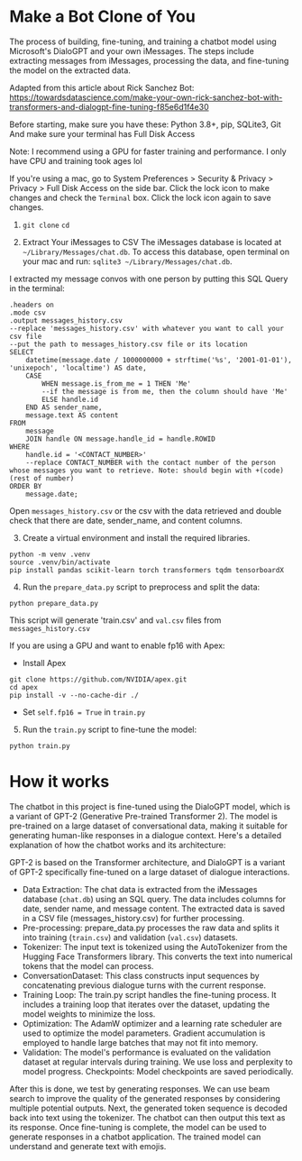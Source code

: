 # Make a Bot Clone of You

The process of building, fine-tuning, and training a chatbot model using Microsoft's DialoGPT and your own iMessages. The steps include extracting messages from iMessages, processing the data, and fine-tuning the model on the extracted data.

Adapted from this article about Rick Sanchez Bot: https://towardsdatascience.com/make-your-own-rick-sanchez-bot-with-transformers-and-dialogpt-fine-tuning-f85e6d1f4e30 

Before starting, make sure you have these: Python 3.8+, pip, SQLite3, Git
And make sure your terminal has Full Disk Access

Note: I recommend using a GPU for faster training and performance. I only have CPU and training took ages lol

If you're using a mac, go to System Preferences > Security & Privacy > Privacy > Full Disk Access on the side bar. Click the lock icon to make changes and check the `Terminal` box. Click the lock icon again to save changes.

1) `git clone` 
`cd` 

2) Extract Your iMessages to CSV
The iMessages database is located at `~/Library/Messages/chat.db`. To access this database, open terminal on your mac and run: `sqlite3 ~/Library/Messages/chat.db`. 

I extracted my message convos with one person by putting this SQL Query in the terminal:
```
.headers on
.mode csv
.output messages_history.csv
--replace 'messages_history.csv' with whatever you want to call your csv file
--put the path to messages_history.csv file or its location
SELECT
    datetime(message.date / 1000000000 + strftime('%s', '2001-01-01'), 'unixepoch', 'localtime') AS date,
    CASE
        WHEN message.is_from_me = 1 THEN 'Me'
        --if the message is from me, then the column should have 'Me'
        ELSE handle.id
    END AS sender_name,
    message.text AS content
FROM
    message
    JOIN handle ON message.handle_id = handle.ROWID
WHERE
    handle.id = '<CONTACT_NUMBER>'
    --replace CONTACT_NUMBER with the contact number of the person whose messages you want to retrieve. Note: should begin with +(code)(rest of number)
ORDER BY
    message.date;
```
Open `messages_history.csv` or the csv with the data retrieved and double check that there are date, sender_name, and content columns.

3) Create a virtual environment and install the required libraries.
```
python -m venv .venv
source .venv/bin/activate
pip install pandas scikit-learn torch transformers tqdm tensorboardX
```

4) Run the `prepare_data.py` script to preprocess and split the data:
```
python prepare_data.py
```
This script will generate 'train.csv' and `val.csv` files from `messages_history.csv`

If you are using a GPU and want to enable fp16 with Apex:
- Install Apex
```
git clone https://github.com/NVIDIA/apex.git
cd apex
pip install -v --no-cache-dir ./
```
- Set `self.fp16 = True` in `train.py`

5) Run the `train.py` script to fine-tune the model:
```
python train.py
```

# How it works
The chatbot in this project is fine-tuned using the DialoGPT model, which is a variant of GPT-2 (Generative Pre-trained Transformer 2). The model is pre-trained on a large dataset of conversational data, making it suitable for generating human-like responses in a dialogue context. Here's a detailed explanation of how the chatbot works and its architecture:

GPT-2 is based on the Transformer architecture, and DialoGPT is a variant of GPT-2 specifically fine-tuned on a large dataset of dialogue interactions.

* Data Extraction: The chat data is extracted from the iMessages database (`chat.db`) using an SQL query. The data includes columns for date, sender name, and message content. The extracted data is saved in a CSV file (messages_history.csv) for further processing.
* Pre-processing: prepare_data.py processes the raw data and splits it into training (`train.csv`) and validation (`val.csv`) datasets.
* Tokenizer: The input text is tokenized using the AutoTokenizer from the Hugging Face Transformers library. This converts the text into numerical tokens that the model can process.
* ConversationDataset: This class constructs input sequences by concatenating previous dialogue turns with the current response.
* Training Loop: The train.py script handles the fine-tuning process. It includes a training loop that iterates over the dataset, updating the model weights to minimize the loss.
* Optimization: The AdamW optimizer and a learning rate scheduler are used to optimize the model parameters. Gradient accumulation is employed to handle large batches that may not fit into memory.
* Validation: The model's performance is evaluated on the validation dataset at regular intervals during training. We use loss and perplexity to model progress.
Checkpoints: Model checkpoints are saved periodically.

After this is done, we test by generating responses. We can use beam search to improve the quality of the generated responses by considering multiple potential outputs.
Next, the generated token sequence is decoded back into text using the tokenizer. The chatbot can then output this text as its response.
Once fine-tuning is complete, the model can be used to generate responses in a chatbot application. The trained model can understand and generate text with emojis.
